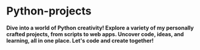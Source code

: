 # Python-projects
**Dive into a world of Python creativity! Explore a variety of my personally crafted projects, from scripts to web apps. Uncover code, ideas, and learning, all in one place. Let's code and create together!**
